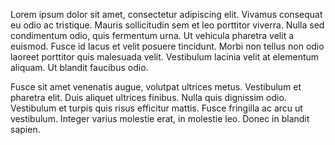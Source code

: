 Lorem ipsum dolor sit amet, consectetur adipiscing elit. Vivamus consequat eu odio ac tristique. Mauris sollicitudin sem et leo porttitor viverra. Nulla sed condimentum odio, quis fermentum urna. Ut vehicula pharetra velit a euismod. Fusce id lacus et velit posuere tincidunt. Morbi non tellus non odio laoreet porttitor quis malesuada velit. Vestibulum lacinia velit at elementum aliquam. Ut blandit faucibus odio.

Fusce sit amet venenatis augue, volutpat ultrices metus. Vestibulum et pharetra elit. Duis aliquet ultrices finibus. Nulla quis dignissim odio. Vestibulum et turpis quis risus efficitur mattis. Fusce fringilla ac arcu ut vestibulum. Integer varius molestie erat, in molestie leo. Donec in blandit sapien.